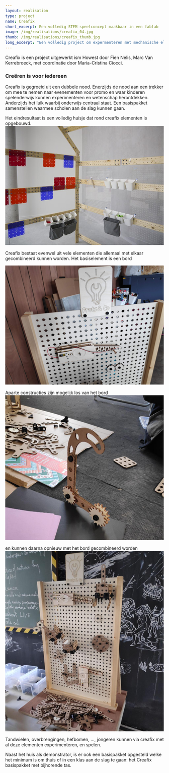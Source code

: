 ```yaml
---
layout: realisation
type: project
name: Creafix
short_excerpt: Een volledig STEM speelconcept maakbaar in een fablab 
image: /img/realisations/creafix_04.jpg
thumb: /img/realisations/creafix_thumb.jpg
long_excerpt: "Een volledig project om expermenteren met mechanische elementen in de handen van de kinderen te geven. Van kleine constructies, tot mega grote. Extra elementen kunnen toegevoegd: electronica, nokkenassen, en meer."
---
```


Creafix is een project uitgewerkt ism Howest door Fien Nelis, Marc Van Kerrebroeck, met coordinatie door Maria-Cristina Ciocci.

### Creëren is voor iedereen

Creafix is gegroeid uit een dubbele nood. Enerzijds de nood aan een trekker om mee te nemen naar evenementen voor promo en waar kinderen spelenderwijs kunnen experimenteren en wetenschap herontdekken.  
Anderzijds het luik waarbij onderwijs centraal staat. Een basispakket samenstellen waarmee scholen aan de slag kunnen gaan.

Het eindresultaat is een volledig huisje dat rond creafix elementen is opgebouwd.  
![Creafix huis](/img/realisations/creafix.jpg)

Creafix bestaat evenwel uit vele elementen die allemaal met elkaar gecombineerd kunnen worden. Het basiselement is een bord

![Creafix bord](/img/realisations/creafix_01.jpg)

Aparte constructies zijn mogelijk los van het bord
![Creafix element](/img/realisations/creafix_02.jpg)

en kunnen daarna opnieuw met het bord gecombineerd worden
![Creafix bord vol](/img/realisations/creafix_03.jpg)

Tandwielen, overbrengingen, hefbomen, ..., jongeren kunnen via creafix met al deze elementen experimenteren, en spelen.

Naast het huis als demonstrator, is er ook een basispakket opgesteld welke het minimum is om thuis of in een klas aan de slag te gaan: het Creafix basispakket met bijhorende tas.
